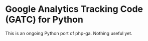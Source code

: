 # Google Analytics Tracking Code (GATC) for Python

This is an ongoing Python port of php-ga. Nothing useful yet.